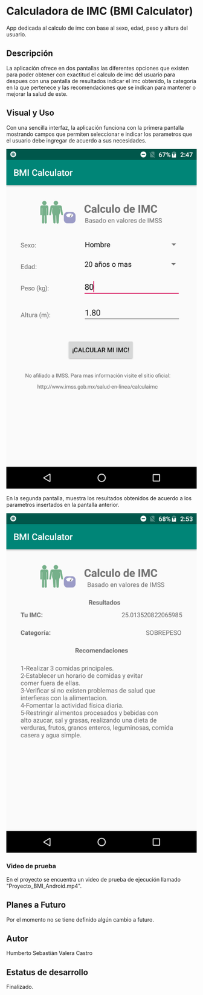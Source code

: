 # Calculadora de IMC (BMI Calculator)
App dedicada al calculo de imc con base al sexo, edad, peso y altura del usuario.

## Descripción
La aplicación ofrece en dos pantallas las diferentes opciones que existen para poder obtener con exactitud el calculo de imc del usuario para despues con una pantalla de resultados indicar el imc obtenido, la categoria en la que pertenece y las recomendaciones que se indican para mantener o mejorar la salud de este.

## Visual y Uso
Con una sencilla interfaz, la aplicación funciona con la primera pantalla mostrando campos que permiten seleccionar e indicar los parametros que el usuario debe ingregar de acuerdo a sus necesidades.
  
![](https://raw.githubusercontent.com/SebastianValera/BMI_Calculator/master/AplicacionInicio.png)

En la segunda pantalla, muestra los resultados obtenidos de acuerdo a los parametros insertados en la pantalla anterior.

![](https://raw.githubusercontent.com/SebastianValera/BMI_Calculator/master/AplicacionResultados.png)

### Video de prueba
En el proyecto se encuentra un video de prueba de ejecución llamado "Proyecto_BMI_Android.mp4".

## Planes a Futuro
Por el momento no se tiene definido algún cambio a futuro.

## Autor
Humberto Sebastián Valera Castro

## Estatus de desarrollo
Finalizado.
